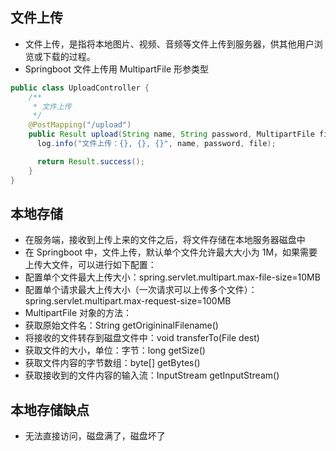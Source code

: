 ## 文件上传
* 文件上传，是指将本地图片、视频、音频等文件上传到服务器，供其他用户浏览或下载的过程。
* Springboot 文件上传用 MultipartFile 形参类型
```java
public class UploadController {
    /**
     * 文件上传
     */
    @PostMapping("/upload")
    public Result upload(String name, String password, MultipartFile file) {
      log.info("文件上传：{}, {}, {}", name, password, file);

      return Result.success();
    }
}
```

## 本地存储
* 在服务端，接收到上传上来的文件之后，将文件存储在本地服务器磁盘中
* 在 Springboot 中，文件上传，默认单个文件允许最大大小为 1M，如果需要上传大文件，可以进行如下配置：
* 配置单个文件最大上传大小：spring.servlet.multipart.max-file-size=10MB
* 配置单个请求最大上传大小（一次请求可以上传多个文件）：spring.servlet.multipart.max-request-size=100MB
* MultipartFile 对象的方法：
* 获取原始文件名：String getOrigininalFilename()
* 将接收的文件转存到磁盘文件中：void transferTo(File dest)
* 获取文件的大小，单位：字节：long getSize()
* 获取文件内容的字节数组：byte[] getBytes()
* 获取接收到的文件内容的输入流：InputStream getInputStream()

## 本地存储缺点
* 无法直接访问，磁盘满了，磁盘坏了